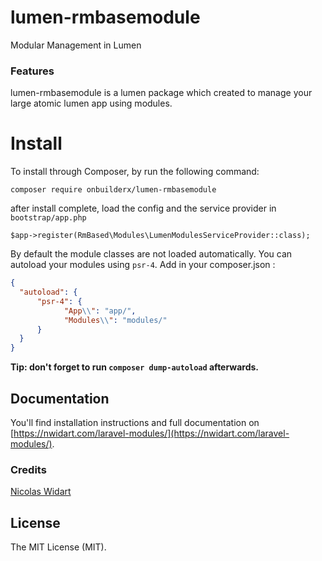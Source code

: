 # lumen-rmbasemodule
Modular Management in Lumen 

### Features

lumen-rmbasemodule is a lumen package which created to manage your large atomic lumen app using modules.


# Install

To install through Composer, by run the following command:

`composer require onbuilderx/lumen-rmbasemodule`
 
 after install complete, load the config and the service provider in `bootstrap/app.php`
 
 	$app->register(RmBased\Modules\LumenModulesServiceProvider::class);

By default the module classes are not loaded automatically. You can autoload your modules using `psr-4`. Add in your composer.json :

``` json
{
  "autoload": {
      "psr-4": {
			"App\\": "app/",
			"Modules\\": "modules/"
      }
  }
}
```

**Tip: don't forget to run `composer dump-autoload` afterwards.**

## Documentation

You'll find installation instructions and full documentation on [https://nwidart.com/laravel-modules/](https://nwidart.com/laravel-modules/).

### Credits
[Nicolas Widart](https://github.com/nwidart "Nicolas Widart")

## License

The MIT License (MIT).
